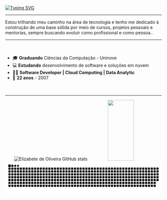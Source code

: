 <a href="https://git.io/typing-svg">
  <img src="https://readme-typing-svg.herokuapp.com/?color=FFFFFF&size=48&center=false&vCenter=true&width=1000&lines=Elizabete+de+Oliveira;+Welcome!+:%29" alt="Typing SVG">
</a>

-----------------------------------------------------------------------------------------------

<p align="left">
  Estou trilhando meu caminho na área de tecnologia e tenho me dedicado à construção de uma base sólida por meio de cursos, projetos pessoais e mentorias, sempre buscando evoluir como profissional e como pessoa.. <br>
</p>

-----------------------------------------------------------------------------------------------

<div style="text-align: left; padding: 20px 0;">
  <ul>
    <li>🎓 <strong>Graduando</strong> Ciências da Computação - Uninove</li>
    <li>💻 <strong>Estudando</strong> desenvolvimento de software e soluções em nuvem</li>
    <li>👩‍💻 <strong>Software Developer | Cloud Computing | Data Analytic</strong></li>
    <li>🎂 <strong>22 anos</strong> - 2007</li>
  </ul>
</div>

<hr>

<!-- GitHub Stats -->
<div align="center">  
  <img width="49%" height="195px" src="https://github-readme-stats.vercel.app/api?username=Elizabeel&show_icons=true&count_private=true&hide_border=true&title_color=FFFFFF&icon_color=ffcbdb&text_color=FFFFFF&bg_color=ffcbdb" alt="Elizabete de Oliveira GitHub stats" /> 
  <img width="41%" height="195px" src="https://github-readme-stats.vercel.app/api/top-langs/?username=Elizabeel&layout=compact&hide_border=true&title_color=FFFFFF&text_color=ffcbdb&bg_color=FFFFFF" />
</div>

<!-- Snake Animation -->
<picture align="center">
  <source media="(prefers-color-scheme: dark)" srcset="https://raw.githubusercontent.com/Elizabeel/Elizabeel/output/github-contribution-grid-snake-dark.svg">
  <source media="(prefers-color-scheme: light)" srcset="https://raw.githubusercontent.com/Elizabeel/Elizabeel/output/github-contribution-grid-snake-dark.svg">
  <img align="center" alt="github contribution grid snake animation" src="https://raw.githubusercontent.com/mari4souza/mari4souza/output/github-contribution-grid-snake.svg">
</picture>
